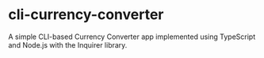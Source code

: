 # cli-currency-converter
A simple CLI-based Currency Converter app implemented using TypeScript and Node.js with the Inquirer library.

